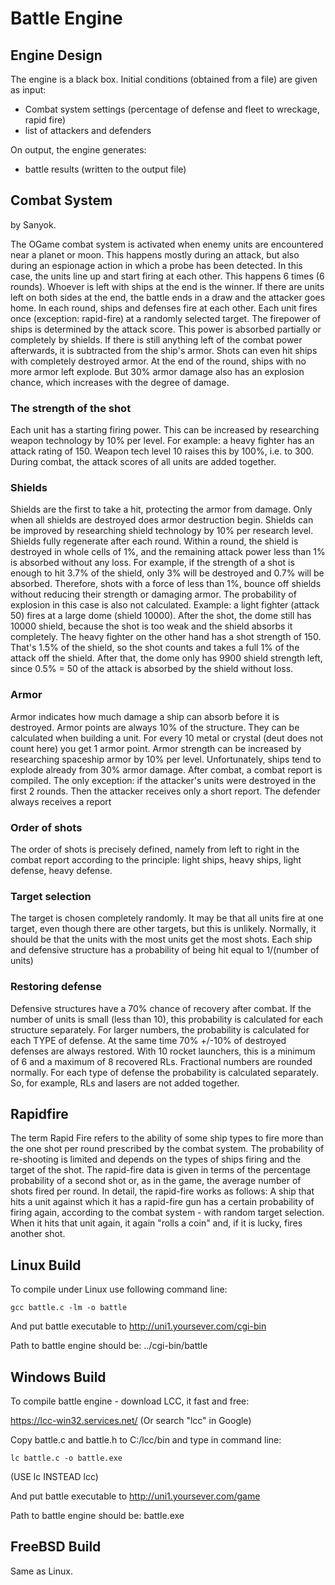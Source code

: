 # Battle Engine

## Engine Design

The engine is a black box. Initial conditions (obtained from a file) are given as input:
- Combat system settings (percentage of defense and fleet to wreckage, rapid fire)
- list of attackers and defenders 

On output, the engine generates:
- battle results (written to the output file)

## Combat System

by Sanyok.

The OGame combat system is activated when enemy units are encountered near a planet or moon.
This happens mostly during an attack, but also during an espionage action in which a probe has been detected.
In this case, the units line up and start firing at each other. This happens 6 times (6 rounds).
Whoever is left with ships at the end is the winner. If there are units left on both sides at the end, the battle ends in a draw and the attacker goes home.
In each round, ships and defenses fire at each other. Each unit fires once (exception: rapid-fire) at a randomly selected target.
The firepower of ships is determined by the attack score. This power is absorbed partially or completely by shields. If there is still anything left of the combat power afterwards, it is subtracted from the ship's armor.
Shots can even hit ships with completely destroyed armor. At the end of the round, ships with no more armor left explode.
But 30% armor damage also has an explosion chance, which increases with the degree of damage.

### The strength of the shot

Each unit has a starting firing power. This can be increased by researching weapon technology by 10% per level.
For example: a heavy fighter has an attack rating of 150. Weapon tech level 10 raises this by 100%, i.e. to 300.
During combat, the attack scores of all units are added together.

### Shields

Shields are the first to take a hit, protecting the armor from damage. Only when all shields are destroyed does armor destruction begin.
Shields can be improved by researching shield technology by 10% per research level.
Shields fully regenerate after each round. Within a round, the shield is destroyed in whole cells of 1%, and the remaining attack power less than 1% is absorbed without any loss.
For example, if the strength of a shot is enough to hit 3.7% of the shield, only 3% will be destroyed and 0.7% will be absorbed. Therefore, shots with a force of less than 1%, bounce off shields without reducing their strength or damaging armor.
The probability of explosion in this case is also not calculated.
Example: a light fighter (attack 50) fires at a large dome (shield 10000). After the shot, the dome still has 10000 shield, because the shot is too weak and the shield absorbs it completely.
The heavy fighter on the other hand has a shot strength of 150. That's 1.5% of the shield, so the shot counts and takes a full 1% of the attack off the shield.
After that, the dome only has 9900 shield strength left, since 0.5% = 50 of the attack is absorbed by the shield without loss.

### Armor

Armor indicates how much damage a ship can absorb before it is destroyed. Armor points are always 10% of the structure.
They can be calculated when building a unit. For every 10 metal or crystal (deut does not count here) you get 1 armor point.
Armor strength can be increased by researching spaceship armor by 10% per level. Unfortunately, ships tend to explode already from 30% armor damage.
After combat, a combat report is compiled. The only exception: if the attacker's units were destroyed in the first 2 rounds.
Then the attacker receives only a short report. The defender always receives a report

### Order of shots

The order of shots is precisely defined, namely from left to right in the combat report according to the principle: light ships, heavy ships, light defense, heavy defense.

### Target selection

The target is chosen completely randomly. It may be that all units fire at one target, even though there are other targets, but this is unlikely.
Normally, it should be that the units with the most units get the most shots. Each ship and defensive structure has a probability of being hit equal to 1/(number of units)

### Restoring defense

Defensive structures have a 70% chance of recovery after combat.
If the number of units is small (less than 10), this probability is calculated for each structure separately.
For larger numbers, the probability is calculated for each TYPE of defense. At the same time 70% +/-10% of destroyed defenses are always restored.
With 10 rocket launchers, this is a minimum of 6 and a maximum of 8 recovered RLs. Fractional numbers are rounded normally. For each type of defense the probability is calculated separately.
So, for example, RLs and lasers are not added together.

## Rapidfire              

The term Rapid Fire refers to the ability of some ship types to fire more than the one shot per round prescribed by the combat system. 
The probability of re-shooting is limited and depends on the types of ships firing and the target of the shot. The rapid-fire data is given in terms of the percentage probability of a second shot or, as in the game, the average number of shots fired per round.
In detail, the rapid-fire works as follows:
A ship that hits a unit against which it has a rapid-fire gun has a certain probability of firing again, according to the combat system - with random target selection.
When it hits that unit again, it again "rolls a coin" and, if it is lucky, fires another shot.

## Linux Build

To compile under Linux use following command line:

```
gcc battle.c -lm -o battle
```

And put battle executable to http://uni1.yoursever.com/cgi-bin

Path to battle engine should be: ../cgi-bin/battle

## Windows Build

To compile battle engine - download LCC, it fast and free:

https://lcc-win32.services.net/
(Or search "lcc" in Google)

Copy battle.c and battle.h to C:/lcc/bin and type in command line:

```
lc battle.c -o battle.exe
```

(USE lc INSTEAD lcc)

And put battle executable to http://uni1.yoursever.com/game

Path to battle engine should be: battle.exe

## FreeBSD Build

Same as Linux.
